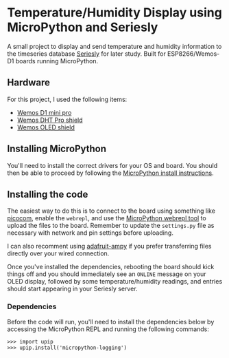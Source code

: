# Temperature/Humidity Display using MicroPython and Seriesly

A small project to display and send temperature and humidity information
to the timeseries database [Seriesly][1] for later study. Built
for ESP8266/Wemos-D1 boards running MicroPython.

## Hardware

For this project, I used the following items:

- [Wemos D1 mini pro][6]
- [Wemos DHT Pro shield][7]
- [Wemos OLED shield][8]

## Installing MicroPython

You'll need to install the correct drivers for your OS and board. You should
then be able to proceed by following the [MicroPython install instructions][3].

## Installing the code

The easiest way to do this is to connect to the board using something like
[picocom][4], enable the `webrepl`, and use the [MicroPython webrepl tool][5]
to upload the files to the board. Remember to update the `settings.py` file
as necessary with network and pin settings before uploading.

I can also recomment using [adafruit-ampy][9] if you prefer transferring files
directly over your wired connection.

Once you've installed the dependencies, rebooting the board should kick things
off and you should immediately see an `ONLINE` message on your OLED display,
followed by some temperature/humidity readings, and entries should start
appearing in your Seriesly server.

### Dependencies
Before the code will run, you'll need to install the dependencies below by
accessing the MicroPython REPL and running the following commands:

    >>> import upip
    >>> upip.install('micropython-logging')


[1]: https://github.com/dustin/seriesly/
[3]: https://docs.micropython.org/en/latest/esp8266/esp8266/tutorial/intro.html
[4]: https://github.com/npat-efault/picocom
[5]: http://micropython.org/webrepl/
[6]: https://www.wemos.cc/product/d1-mini-pro.html
[7]: https://www.wemos.cc/product/dht-pro-shield.html
[8]: https://www.wemos.cc/product/oled-shield.html
[9]: https://github.com/adafruit/ampy
